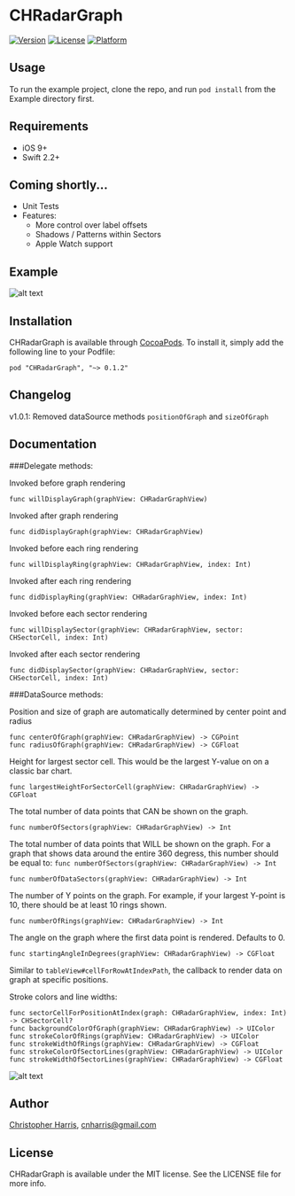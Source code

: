 # CHRadarGraph

[![Version](https://img.shields.io/cocoapods/v/CHRadarGraph.svg?style=flat)](http://cocoapods.org/pods/CHRadarGraph)
[![License](https://img.shields.io/cocoapods/l/CHRadarGraph.svg?style=flat)](http://cocoapods.org/pods/CHRadarGraph)
[![Platform](https://img.shields.io/cocoapods/p/CHRadarGraph.svg?style=flat)](http://cocoapods.org/pods/CHRadarGraph)

## Usage

To run the example project, clone the repo, and run `pod install` from the Example directory first.

## Requirements
* iOS 9+
* Swift 2.2+

## Coming shortly...
* Unit Tests
* Features:
  * More control over label offsets
  * Shadows / Patterns within Sectors
  * Apple Watch support

## Example
![alt text](http://i.imgur.com/xEUetr6.png?1 "Radar Graph")

## Installation

CHRadarGraph is available through [CocoaPods](http://cocoapods.org). To install
it, simply add the following line to your Podfile:

```
pod "CHRadarGraph", "~> 0.1.2"
```

## Changelog

v1.0.1: Removed dataSource methods `positionOfGraph` and `sizeOfGraph`

## Documentation

###Delegate methods:

Invoked before graph rendering

    func willDisplayGraph(graphView: CHRadarGraphView)

Invoked after graph rendering

    func didDisplayGraph(graphView: CHRadarGraphView)

Invoked before each ring rendering

    func willDisplayRing(graphView: CHRadarGraphView, index: Int)

Invoked after each ring rendering

    func didDisplayRing(graphView: CHRadarGraphView, index: Int)

Invoked before each sector rendering

    func willDisplaySector(graphView: CHRadarGraphView, sector: CHSectorCell, index: Int)

Invoked after each sector rendering

    func didDisplaySector(graphView: CHRadarGraphView, sector: CHSectorCell, index: Int)

###DataSource methods:

Position and size of graph are automatically determined by center point and radius

    func centerOfGraph(graphView: CHRadarGraphView) -> CGPoint
    func radiusOfGraph(graphView: CHRadarGraphView) -> CGFloat

Height for largest sector cell.  This would be the largest Y-value on on a classic bar chart.

    func largestHeightForSectorCell(graphView: CHRadarGraphView) -> CGFloat

The total number of data points that CAN be shown on the graph.

    func numberOfSectors(graphView: CHRadarGraphView) -> Int

The total number of data points that WILL be shown on the graph.  For a graph that shows data around the entire 360 degress, this number should be equal to: `func numberOfSectors(graphView: CHRadarGraphView) -> Int`

    func numberOfDataSectors(graphView: CHRadarGraphView) -> Int

The number of Y points on the graph.  For example, if your largest Y-point is 10, there should be at least 10 rings shown.

    func numberOfRings(graphView: CHRadarGraphView) -> Int

The angle on the graph where the first data point is rendered.  Defaults to 0.

    func startingAngleInDegrees(graphView: CHRadarGraphView) -> CGFloat

Similar to `tableView#cellForRowAtIndexPath`, the callback  to render data on graph at specific positions.

Stroke colors and line widths:

    func sectorCellForPositionAtIndex(graph: CHRadarGraphView, index: Int) -> CHSectorCell?
    func backgroundColorOfGraph(graphView: CHRadarGraphView) -> UIColor
    func strokeColorOfRings(graphView: CHRadarGraphView) -> UIColor
    func strokeWidthOfRings(graphView: CHRadarGraphView) -> CGFloat
    func strokeColorOfSectorLines(graphView: CHRadarGraphView) -> UIColor
    func strokeWidthOfSectorLines(graphView: CHRadarGraphView) -> CGFloat

![alt text](http://i.imgur.com/PYd1AMS.png?1 "Radar Graph Explained")

## Author

[Christopher Harris](http://chrisharris.io), cnharris@gmail.com

## License

CHRadarGraph is available under the MIT license. See the LICENSE file for more info.
